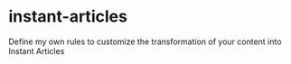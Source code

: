 # instant-articles
Define my own rules to customize the transformation of your content into Instant Articles
